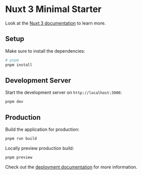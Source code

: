 # Nuxt 3 Minimal Starter

Look at the [Nuxt 3 documentation](https://nuxt.com/docs/getting-started/introduction) to learn more.

## Setup

Make sure to install the dependencies:

```bash
# pnpm
pnpm install
```

## Development Server

Start the development server on `http://localhost:3000`:

```bash
pnpm dev
```

## Production

Build the application for production:

```bash
pnpm run build
```

Locally preview production build:

```bash
pnpm preview
```

Check out the [deployment documentation](https://nuxt.com/docs/getting-started/deployment) for more information.
